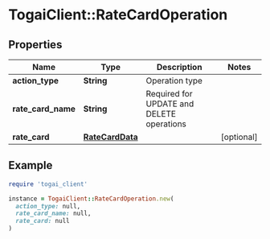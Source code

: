 # TogaiClient::RateCardOperation

## Properties

| Name | Type | Description | Notes |
| ---- | ---- | ----------- | ----- |
| **action_type** | **String** | Operation type |  |
| **rate_card_name** | **String** | Required for UPDATE and DELETE operations |  |
| **rate_card** | [**RateCardData**](RateCardData.md) |  | [optional] |

## Example

```ruby
require 'togai_client'

instance = TogaiClient::RateCardOperation.new(
  action_type: null,
  rate_card_name: null,
  rate_card: null
)
```

